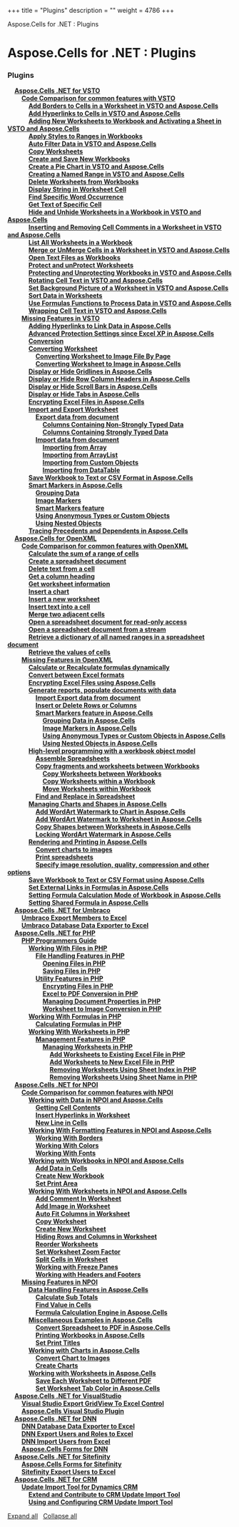 +++
title = "Plugins" 
description = "" 
weight = 4786 
+++

Aspose.Cells for .NET : Plugins  

# Aspose.Cells for .NET : Plugins


### Plugins

&nbsp;&nbsp;&nbsp;&nbsp;[**Aspose.Cells .NET for VSTO**](http://localhost:1313/cellsnet/plugins/asposecellsnetforvsto/)    
&nbsp;&nbsp;&nbsp;&nbsp;&nbsp;&nbsp;&nbsp;&nbsp;[**Code Comparison for common features with VSTO**](http://localhost:1313/cellsnet/plugins/asposecellsnetforvsto/codecomparisonforcommonfeatureswithvsto/)    
&nbsp;&nbsp;&nbsp;&nbsp;&nbsp;&nbsp;&nbsp;&nbsp;&nbsp;&nbsp;&nbsp;&nbsp;[**Add Borders to Cells in a Worksheet in VSTO and Aspose.Cells**](http://localhost:1313/cellsnet/plugins/asposecellsnetforvsto/codecomparisonforcommonfeatureswithvsto/add+borders+to+cells+in+a+worksheet+in+vsto+and+aspose.cells)    
&nbsp;&nbsp;&nbsp;&nbsp;&nbsp;&nbsp;&nbsp;&nbsp;&nbsp;&nbsp;&nbsp;&nbsp;[**Add Hyperlinks to Cells in VSTO and Aspose.Cells**](http://localhost:1313/cellsnet/plugins/asposecellsnetforvsto/codecomparisonforcommonfeatureswithvsto/add+hyperlinks+to+cells+in+vsto+and+aspose.cells)    
&nbsp;&nbsp;&nbsp;&nbsp;&nbsp;&nbsp;&nbsp;&nbsp;&nbsp;&nbsp;&nbsp;&nbsp;[**Adding New Worksheets to Workbook and Activating a Sheet in VSTO and Aspose.Cells**](http://localhost:1313/cellsnet/plugins/asposecellsnetforvsto/codecomparisonforcommonfeatureswithvsto/adding+new+worksheets+to+workbook+and+activating+a+sheet+in+vsto+and+aspose.cells)    
&nbsp;&nbsp;&nbsp;&nbsp;&nbsp;&nbsp;&nbsp;&nbsp;&nbsp;&nbsp;&nbsp;&nbsp;[**Apply Styles to Ranges in Workbooks**](http://localhost:1313/cellsnet/plugins/asposecellsnetforvsto/codecomparisonforcommonfeatureswithvsto/apply+styles+to+ranges+in+workbooks)    
&nbsp;&nbsp;&nbsp;&nbsp;&nbsp;&nbsp;&nbsp;&nbsp;&nbsp;&nbsp;&nbsp;&nbsp;[**Auto Filter Data in VSTO and Aspose.Cells**](http://localhost:1313/cellsnet/plugins/asposecellsnetforvsto/codecomparisonforcommonfeatureswithvsto/auto+filter+data+in+vsto+and+aspose.cells)    
&nbsp;&nbsp;&nbsp;&nbsp;&nbsp;&nbsp;&nbsp;&nbsp;&nbsp;&nbsp;&nbsp;&nbsp;[**Copy Worksheets**](http://localhost:1313/cellsnet/plugins/asposecellsnetforvsto/codecomparisonforcommonfeatureswithvsto/copy+worksheets)    
&nbsp;&nbsp;&nbsp;&nbsp;&nbsp;&nbsp;&nbsp;&nbsp;&nbsp;&nbsp;&nbsp;&nbsp;[**Create and Save New Workbooks**](http://localhost:1313/cellsnet/plugins/asposecellsnetforvsto/codecomparisonforcommonfeatureswithvsto/create+and+save+new+workbooks)    
&nbsp;&nbsp;&nbsp;&nbsp;&nbsp;&nbsp;&nbsp;&nbsp;&nbsp;&nbsp;&nbsp;&nbsp;[**Create a Pie Chart in VSTO and Aspose.Cells**](http://localhost:1313/cellsnet/plugins/asposecellsnetforvsto/codecomparisonforcommonfeatureswithvsto/create+a+pie+chart+in+vsto+and+aspose.cells)    
&nbsp;&nbsp;&nbsp;&nbsp;&nbsp;&nbsp;&nbsp;&nbsp;&nbsp;&nbsp;&nbsp;&nbsp;[**Creating a Named Range in VSTO and Aspose.Cells**](http://localhost:1313/cellsnet/plugins/asposecellsnetforvsto/codecomparisonforcommonfeatureswithvsto/creating+a+named+range+in+vsto+and+aspose.cells)    
&nbsp;&nbsp;&nbsp;&nbsp;&nbsp;&nbsp;&nbsp;&nbsp;&nbsp;&nbsp;&nbsp;&nbsp;[**Delete Worksheets from Workbooks**](http://localhost:1313/cellsnet/plugins/asposecellsnetforvsto/codecomparisonforcommonfeatureswithvsto/delete+worksheets+from+workbooks)    
&nbsp;&nbsp;&nbsp;&nbsp;&nbsp;&nbsp;&nbsp;&nbsp;&nbsp;&nbsp;&nbsp;&nbsp;[**Display String in Worksheet Cell**](http://localhost:1313/cellsnet/plugins/asposecellsnetforvsto/codecomparisonforcommonfeatureswithvsto/display+string+in+worksheet+cell)    
&nbsp;&nbsp;&nbsp;&nbsp;&nbsp;&nbsp;&nbsp;&nbsp;&nbsp;&nbsp;&nbsp;&nbsp;[**Find Specific Word Occurrence**](http://localhost:1313/cellsnet/plugins/asposecellsnetforvsto/codecomparisonforcommonfeatureswithvsto/find+specific+word+occurrence)    
&nbsp;&nbsp;&nbsp;&nbsp;&nbsp;&nbsp;&nbsp;&nbsp;&nbsp;&nbsp;&nbsp;&nbsp;[**Get Text of Specific Cell**](http://localhost:1313/cellsnet/plugins/asposecellsnetforvsto/codecomparisonforcommonfeatureswithvsto/get+text+of+specific+cell)    
&nbsp;&nbsp;&nbsp;&nbsp;&nbsp;&nbsp;&nbsp;&nbsp;&nbsp;&nbsp;&nbsp;&nbsp;[**Hide and Unhide Worksheets in a Workbook in VSTO and Aspose.Cells**](http://localhost:1313/cellsnet/plugins/asposecellsnetforvsto/codecomparisonforcommonfeatureswithvsto/hide+and+unhide+worksheets+in+a+workbook+in+vsto+and+aspose.cells)    
&nbsp;&nbsp;&nbsp;&nbsp;&nbsp;&nbsp;&nbsp;&nbsp;&nbsp;&nbsp;&nbsp;&nbsp;[**Inserting and Removing Cell Comments in a Worksheet in VSTO and Aspose.Cells**](http://localhost:1313/cellsnet/plugins/asposecellsnetforvsto/codecomparisonforcommonfeatureswithvsto/inserting+and+removing+cell+comments+in+a+worksheet+in+vsto+and+aspose.cells)    
&nbsp;&nbsp;&nbsp;&nbsp;&nbsp;&nbsp;&nbsp;&nbsp;&nbsp;&nbsp;&nbsp;&nbsp;[**List All Worksheets in a Workbook**](http://localhost:1313/cellsnet/plugins/asposecellsnetforvsto/codecomparisonforcommonfeatureswithvsto/list+all+worksheets+in+a+workbook)    
&nbsp;&nbsp;&nbsp;&nbsp;&nbsp;&nbsp;&nbsp;&nbsp;&nbsp;&nbsp;&nbsp;&nbsp;[**Merge or UnMerge Cells in a Worksheet in VSTO and Aspose.Cells**](http://localhost:1313/cellsnet/plugins/asposecellsnetforvsto/codecomparisonforcommonfeatureswithvsto/merge+or+unmerge+cells+in+a+worksheet+in+vsto+and+aspose.cells)    
&nbsp;&nbsp;&nbsp;&nbsp;&nbsp;&nbsp;&nbsp;&nbsp;&nbsp;&nbsp;&nbsp;&nbsp;[**Open Text Files as Workbooks**](http://localhost:1313/cellsnet/plugins/asposecellsnetforvsto/codecomparisonforcommonfeatureswithvsto/open+text+files+as+workbooks)    
&nbsp;&nbsp;&nbsp;&nbsp;&nbsp;&nbsp;&nbsp;&nbsp;&nbsp;&nbsp;&nbsp;&nbsp;[**Protect and unProtect Worksheets**](http://localhost:1313/cellsnet/plugins/asposecellsnetforvsto/codecomparisonforcommonfeatureswithvsto/protect+and+unprotect+worksheets)    
&nbsp;&nbsp;&nbsp;&nbsp;&nbsp;&nbsp;&nbsp;&nbsp;&nbsp;&nbsp;&nbsp;&nbsp;[**Protecting and Unprotecting Workbooks in VSTO and Aspose.Cells**](http://localhost:1313/cellsnet/plugins/asposecellsnetforvsto/codecomparisonforcommonfeatureswithvsto/protecting+and+unprotecting+workbooks+in+vsto+and+aspose.cells)    
&nbsp;&nbsp;&nbsp;&nbsp;&nbsp;&nbsp;&nbsp;&nbsp;&nbsp;&nbsp;&nbsp;&nbsp;[**Rotating Cell Text in VSTO and Aspose.Cells**](http://localhost:1313/cellsnet/plugins/asposecellsnetforvsto/codecomparisonforcommonfeatureswithvsto/rotating+cell+text+in+vsto+and+aspose.cells)    
&nbsp;&nbsp;&nbsp;&nbsp;&nbsp;&nbsp;&nbsp;&nbsp;&nbsp;&nbsp;&nbsp;&nbsp;[**Set Background Picture of a Worksheet in VSTO and Aspose.Cells**](http://localhost:1313/cellsnet/plugins/asposecellsnetforvsto/codecomparisonforcommonfeatureswithvsto/set+background+picture+of+a+worksheet+in+vsto+and+aspose.cells)    
&nbsp;&nbsp;&nbsp;&nbsp;&nbsp;&nbsp;&nbsp;&nbsp;&nbsp;&nbsp;&nbsp;&nbsp;[**Sort Data in Worksheets**](http://localhost:1313/cellsnet/plugins/asposecellsnetforvsto/codecomparisonforcommonfeatureswithvsto/sort+data+in+worksheets)    
&nbsp;&nbsp;&nbsp;&nbsp;&nbsp;&nbsp;&nbsp;&nbsp;&nbsp;&nbsp;&nbsp;&nbsp;[**Use Formulas Functions to Process Data in VSTO and Aspose.Cells**](http://localhost:1313/cellsnet/plugins/asposecellsnetforvsto/codecomparisonforcommonfeatureswithvsto/use+formulas+functions+to+process+data+in+vsto+and+aspose.cells)    
&nbsp;&nbsp;&nbsp;&nbsp;&nbsp;&nbsp;&nbsp;&nbsp;&nbsp;&nbsp;&nbsp;&nbsp;[**Wrapping Cell Text in VSTO and Aspose.Cells**](http://localhost:1313/cellsnet/plugins/asposecellsnetforvsto/codecomparisonforcommonfeatureswithvsto/wrapping+cell+text+in+vsto+and+aspose.cells)    
&nbsp;&nbsp;&nbsp;&nbsp;&nbsp;&nbsp;&nbsp;&nbsp;[**Missing Features in VSTO**](http://localhost:1313/cellsnet/plugins/asposecellsnetforvsto/missingfeaturesinvsto/)    
&nbsp;&nbsp;&nbsp;&nbsp;&nbsp;&nbsp;&nbsp;&nbsp;&nbsp;&nbsp;&nbsp;&nbsp;[**Adding Hyperlinks to Link Data in Aspose.Cells**](http://localhost:1313/cellsnet/plugins/asposecellsnetforvsto/missingfeaturesinvsto/adding+hyperlinks+to+link+data+in+aspose.cells)    
&nbsp;&nbsp;&nbsp;&nbsp;&nbsp;&nbsp;&nbsp;&nbsp;&nbsp;&nbsp;&nbsp;&nbsp;[**Advanced Protection Settings since Excel XP in Aspose.Cells**](http://localhost:1313/cellsnet/plugins/asposecellsnetforvsto/missingfeaturesinvsto/advanced+protection+settings+since+excel+xp+in+aspose.cells)    
&nbsp;&nbsp;&nbsp;&nbsp;&nbsp;&nbsp;&nbsp;&nbsp;&nbsp;&nbsp;&nbsp;&nbsp;[**Conversion**](http://localhost:1313/cellsnet/plugins/asposecellsnetforvsto/missingfeaturesinvsto/conversion)    
&nbsp;&nbsp;&nbsp;&nbsp;&nbsp;&nbsp;&nbsp;&nbsp;&nbsp;&nbsp;&nbsp;&nbsp;[**Converting Worksheet**](http://localhost:1313/cellsnet/plugins/asposecellsnetforvsto/missingfeaturesinvsto/convertingworksheet/)    
&nbsp;&nbsp;&nbsp;&nbsp;&nbsp;&nbsp;&nbsp;&nbsp;&nbsp;&nbsp;&nbsp;&nbsp;&nbsp;&nbsp;&nbsp;&nbsp;[**Converting Worksheet to Image File By Page**](http://localhost:1313/cellsnet/plugins/asposecellsnetforvsto/missingfeaturesinvsto/convertingworksheet/converting+worksheet+to+image+file+by+page)    
&nbsp;&nbsp;&nbsp;&nbsp;&nbsp;&nbsp;&nbsp;&nbsp;&nbsp;&nbsp;&nbsp;&nbsp;&nbsp;&nbsp;&nbsp;&nbsp;[**Converting Worksheet to Image in Aspose.Cells**](http://localhost:1313/cellsnet/plugins/asposecellsnetforvsto/missingfeaturesinvsto/convertingworksheet/converting+worksheet+to+image+in+aspose.cells)    
&nbsp;&nbsp;&nbsp;&nbsp;&nbsp;&nbsp;&nbsp;&nbsp;&nbsp;&nbsp;&nbsp;&nbsp;[**Display or Hide Gridlines in Aspose.Cells**](http://localhost:1313/cellsnet/plugins/asposecellsnetforvsto/missingfeaturesinvsto/display+or+hide+gridlines+in+aspose.cells)    
&nbsp;&nbsp;&nbsp;&nbsp;&nbsp;&nbsp;&nbsp;&nbsp;&nbsp;&nbsp;&nbsp;&nbsp;[**Display or Hide Row Column Headers in Aspose.Cells**](http://localhost:1313/cellsnet/plugins/asposecellsnetforvsto/missingfeaturesinvsto/display+or+hide+row+column+headers+in+aspose.cells)    
&nbsp;&nbsp;&nbsp;&nbsp;&nbsp;&nbsp;&nbsp;&nbsp;&nbsp;&nbsp;&nbsp;&nbsp;[**Display or Hide Scroll Bars in Aspose.Cells**](http://localhost:1313/cellsnet/plugins/asposecellsnetforvsto/missingfeaturesinvsto/display+or+hide+scroll+bars+in+aspose.cells)    
&nbsp;&nbsp;&nbsp;&nbsp;&nbsp;&nbsp;&nbsp;&nbsp;&nbsp;&nbsp;&nbsp;&nbsp;[**Display or Hide Tabs in Aspose.Cells**](http://localhost:1313/cellsnet/plugins/asposecellsnetforvsto/missingfeaturesinvsto/display+or+hide+tabs+in+aspose.cells)    
&nbsp;&nbsp;&nbsp;&nbsp;&nbsp;&nbsp;&nbsp;&nbsp;&nbsp;&nbsp;&nbsp;&nbsp;[**Encrypting Excel Files in Aspose.Cells**](http://localhost:1313/cellsnet/plugins/asposecellsnetforvsto/missingfeaturesinvsto/encrypting+excel+files+in+aspose.cells)    
&nbsp;&nbsp;&nbsp;&nbsp;&nbsp;&nbsp;&nbsp;&nbsp;&nbsp;&nbsp;&nbsp;&nbsp;[**Import and Export Worksheet**](http://localhost:1313/cellsnet/plugins/asposecellsnetforvsto/missingfeaturesinvsto/importandexportworksheet/)    
&nbsp;&nbsp;&nbsp;&nbsp;&nbsp;&nbsp;&nbsp;&nbsp;&nbsp;&nbsp;&nbsp;&nbsp;&nbsp;&nbsp;&nbsp;&nbsp;[**Export data from document**](http://localhost:1313/cellsnet/plugins/asposecellsnetforvsto/missingfeaturesinvsto/importandexportworksheet/exportdatafromdocument/)    
&nbsp;&nbsp;&nbsp;&nbsp;&nbsp;&nbsp;&nbsp;&nbsp;&nbsp;&nbsp;&nbsp;&nbsp;&nbsp;&nbsp;&nbsp;&nbsp;&nbsp;&nbsp;&nbsp;&nbsp;[**Columns Containing Non-Strongly Typed Data**](http://localhost:1313/cellsnet/plugins/asposecellsnetforvsto/missingfeaturesinvsto/importandexportworksheet/exportdatafromdocument/columns+containing+non-strongly+typed+data)    
&nbsp;&nbsp;&nbsp;&nbsp;&nbsp;&nbsp;&nbsp;&nbsp;&nbsp;&nbsp;&nbsp;&nbsp;&nbsp;&nbsp;&nbsp;&nbsp;&nbsp;&nbsp;&nbsp;&nbsp;[**Columns Containing Strongly Typed Data**](http://localhost:1313/cellsnet/plugins/asposecellsnetforvsto/missingfeaturesinvsto/importandexportworksheet/exportdatafromdocument/columns+containing+strongly+typed+data)    
&nbsp;&nbsp;&nbsp;&nbsp;&nbsp;&nbsp;&nbsp;&nbsp;&nbsp;&nbsp;&nbsp;&nbsp;&nbsp;&nbsp;&nbsp;&nbsp;[**Import data from document**](http://localhost:1313/cellsnet/plugins/asposecellsnetforvsto/missingfeaturesinvsto/importandexportworksheet/importdatafromdocument/)    
&nbsp;&nbsp;&nbsp;&nbsp;&nbsp;&nbsp;&nbsp;&nbsp;&nbsp;&nbsp;&nbsp;&nbsp;&nbsp;&nbsp;&nbsp;&nbsp;&nbsp;&nbsp;&nbsp;&nbsp;[**Importing from Array**](http://localhost:1313/cellsnet/plugins/asposecellsnetforvsto/missingfeaturesinvsto/importandexportworksheet/importdatafromdocument/importing+from+array)    
&nbsp;&nbsp;&nbsp;&nbsp;&nbsp;&nbsp;&nbsp;&nbsp;&nbsp;&nbsp;&nbsp;&nbsp;&nbsp;&nbsp;&nbsp;&nbsp;&nbsp;&nbsp;&nbsp;&nbsp;[**Importing from ArrayList**](http://localhost:1313/cellsnet/plugins/asposecellsnetforvsto/missingfeaturesinvsto/importandexportworksheet/importdatafromdocument/importing+from+arraylist)    
&nbsp;&nbsp;&nbsp;&nbsp;&nbsp;&nbsp;&nbsp;&nbsp;&nbsp;&nbsp;&nbsp;&nbsp;&nbsp;&nbsp;&nbsp;&nbsp;&nbsp;&nbsp;&nbsp;&nbsp;[**Importing from Custom Objects**](http://localhost:1313/cellsnet/plugins/asposecellsnetforvsto/missingfeaturesinvsto/importandexportworksheet/importdatafromdocument/importing+from+custom+objects)    
&nbsp;&nbsp;&nbsp;&nbsp;&nbsp;&nbsp;&nbsp;&nbsp;&nbsp;&nbsp;&nbsp;&nbsp;&nbsp;&nbsp;&nbsp;&nbsp;&nbsp;&nbsp;&nbsp;&nbsp;[**Importing from DataTable**](http://localhost:1313/cellsnet/plugins/asposecellsnetforvsto/missingfeaturesinvsto/importandexportworksheet/importdatafromdocument/importing+from+datatable)    
&nbsp;&nbsp;&nbsp;&nbsp;&nbsp;&nbsp;&nbsp;&nbsp;&nbsp;&nbsp;&nbsp;&nbsp;[**Save Workbook to Text or CSV Format in Aspose.Cells**](http://localhost:1313/cellsnet/plugins/asposecellsnetforvsto/missingfeaturesinvsto/save+workbook+to+text+or+csv+format+in+aspose.cells)    
&nbsp;&nbsp;&nbsp;&nbsp;&nbsp;&nbsp;&nbsp;&nbsp;&nbsp;&nbsp;&nbsp;&nbsp;[**Smart Markers in Aspose.Cells**](http://localhost:1313/cellsnet/plugins/asposecellsnetforvsto/missingfeaturesinvsto/smartmarkersinasposecells/)    
&nbsp;&nbsp;&nbsp;&nbsp;&nbsp;&nbsp;&nbsp;&nbsp;&nbsp;&nbsp;&nbsp;&nbsp;&nbsp;&nbsp;&nbsp;&nbsp;[**Grouping Data**](http://localhost:1313/cellsnet/plugins/asposecellsnetforvsto/missingfeaturesinvsto/smartmarkersinasposecells/grouping+data)    
&nbsp;&nbsp;&nbsp;&nbsp;&nbsp;&nbsp;&nbsp;&nbsp;&nbsp;&nbsp;&nbsp;&nbsp;&nbsp;&nbsp;&nbsp;&nbsp;[**Image Markers**](http://localhost:1313/cellsnet/plugins/asposecellsnetforvsto/missingfeaturesinvsto/smartmarkersinasposecells/image+markers)    
&nbsp;&nbsp;&nbsp;&nbsp;&nbsp;&nbsp;&nbsp;&nbsp;&nbsp;&nbsp;&nbsp;&nbsp;&nbsp;&nbsp;&nbsp;&nbsp;[**Smart Markers feature**](http://localhost:1313/cellsnet/plugins/asposecellsnetforvsto/missingfeaturesinvsto/smartmarkersinasposecells/smart+markers+feature)    
&nbsp;&nbsp;&nbsp;&nbsp;&nbsp;&nbsp;&nbsp;&nbsp;&nbsp;&nbsp;&nbsp;&nbsp;&nbsp;&nbsp;&nbsp;&nbsp;[**Using Anonymous Types or Custom Objects**](http://localhost:1313/cellsnet/plugins/asposecellsnetforvsto/missingfeaturesinvsto/smartmarkersinasposecells/using+anonymous+types+or+custom+objects)    
&nbsp;&nbsp;&nbsp;&nbsp;&nbsp;&nbsp;&nbsp;&nbsp;&nbsp;&nbsp;&nbsp;&nbsp;&nbsp;&nbsp;&nbsp;&nbsp;[**Using Nested Objects**](http://localhost:1313/cellsnet/plugins/asposecellsnetforvsto/missingfeaturesinvsto/smartmarkersinasposecells/using+nested+objects)    
&nbsp;&nbsp;&nbsp;&nbsp;&nbsp;&nbsp;&nbsp;&nbsp;&nbsp;&nbsp;&nbsp;&nbsp;[**Tracing Precedents and Dependents in Aspose.Cells**](http://localhost:1313/cellsnet/plugins/asposecellsnetforvsto/missingfeaturesinvsto/tracing+precedents+and+dependents+in+aspose.cells)    
&nbsp;&nbsp;&nbsp;&nbsp;[**Aspose.Cells for OpenXML**](http://localhost:1313/cellsnet/plugins/asposecellsforopenxml/)    
&nbsp;&nbsp;&nbsp;&nbsp;&nbsp;&nbsp;&nbsp;&nbsp;[**Code Comparison for common features with OpenXML**](http://localhost:1313/cellsnet/plugins/asposecellsforopenxml/codecomparisonforcommonfeatureswithopenxml/)    
&nbsp;&nbsp;&nbsp;&nbsp;&nbsp;&nbsp;&nbsp;&nbsp;&nbsp;&nbsp;&nbsp;&nbsp;[**Calculate the sum of a range of cells**](http://localhost:1313/cellsnet/plugins/asposecellsforopenxml/codecomparisonforcommonfeatureswithopenxml/calculate+the+sum+of+a+range+of+cells)    
&nbsp;&nbsp;&nbsp;&nbsp;&nbsp;&nbsp;&nbsp;&nbsp;&nbsp;&nbsp;&nbsp;&nbsp;[**Create a spreadsheet document**](http://localhost:1313/cellsnet/plugins/asposecellsforopenxml/codecomparisonforcommonfeatureswithopenxml/create+a+spreadsheet+document)    
&nbsp;&nbsp;&nbsp;&nbsp;&nbsp;&nbsp;&nbsp;&nbsp;&nbsp;&nbsp;&nbsp;&nbsp;[**Delete text from a cell**](http://localhost:1313/cellsnet/plugins/asposecellsforopenxml/codecomparisonforcommonfeatureswithopenxml/delete+text+from+a+cell)    
&nbsp;&nbsp;&nbsp;&nbsp;&nbsp;&nbsp;&nbsp;&nbsp;&nbsp;&nbsp;&nbsp;&nbsp;[**Get a column heading**](http://localhost:1313/cellsnet/plugins/asposecellsforopenxml/codecomparisonforcommonfeatureswithopenxml/get+a+column+heading)    
&nbsp;&nbsp;&nbsp;&nbsp;&nbsp;&nbsp;&nbsp;&nbsp;&nbsp;&nbsp;&nbsp;&nbsp;[**Get worksheet information**](http://localhost:1313/cellsnet/plugins/asposecellsforopenxml/codecomparisonforcommonfeatureswithopenxml/get+worksheet+information)    
&nbsp;&nbsp;&nbsp;&nbsp;&nbsp;&nbsp;&nbsp;&nbsp;&nbsp;&nbsp;&nbsp;&nbsp;[**Insert a chart**](http://localhost:1313/cellsnet/plugins/asposecellsforopenxml/codecomparisonforcommonfeatureswithopenxml/insert+a+chart)    
&nbsp;&nbsp;&nbsp;&nbsp;&nbsp;&nbsp;&nbsp;&nbsp;&nbsp;&nbsp;&nbsp;&nbsp;[**Insert a new worksheet**](http://localhost:1313/cellsnet/plugins/asposecellsforopenxml/codecomparisonforcommonfeatureswithopenxml/insert+a+new+worksheet)    
&nbsp;&nbsp;&nbsp;&nbsp;&nbsp;&nbsp;&nbsp;&nbsp;&nbsp;&nbsp;&nbsp;&nbsp;[**Insert text into a cell**](http://localhost:1313/cellsnet/plugins/asposecellsforopenxml/codecomparisonforcommonfeatureswithopenxml/insert+text+into+a+cell)    
&nbsp;&nbsp;&nbsp;&nbsp;&nbsp;&nbsp;&nbsp;&nbsp;&nbsp;&nbsp;&nbsp;&nbsp;[**Merge two adjacent cells**](http://localhost:1313/cellsnet/plugins/asposecellsforopenxml/codecomparisonforcommonfeatureswithopenxml/merge+two+adjacent+cells)    
&nbsp;&nbsp;&nbsp;&nbsp;&nbsp;&nbsp;&nbsp;&nbsp;&nbsp;&nbsp;&nbsp;&nbsp;[**Open a spreadsheet document for read-only access**](http://localhost:1313/cellsnet/plugins/asposecellsforopenxml/codecomparisonforcommonfeatureswithopenxml/open+a+spreadsheet+document+for+read-only+access)    
&nbsp;&nbsp;&nbsp;&nbsp;&nbsp;&nbsp;&nbsp;&nbsp;&nbsp;&nbsp;&nbsp;&nbsp;[**Open a spreadsheet document from a stream**](http://localhost:1313/cellsnet/plugins/asposecellsforopenxml/codecomparisonforcommonfeatureswithopenxml/open+a+spreadsheet+document+from+a+stream)    
&nbsp;&nbsp;&nbsp;&nbsp;&nbsp;&nbsp;&nbsp;&nbsp;&nbsp;&nbsp;&nbsp;&nbsp;[**Retrieve a dictionary of all named ranges in a spreadsheet document**](http://localhost:1313/cellsnet/plugins/asposecellsforopenxml/codecomparisonforcommonfeatureswithopenxml/retrieve+a+dictionary+of+all+named+ranges+in+a+spreadsheet+document)    
&nbsp;&nbsp;&nbsp;&nbsp;&nbsp;&nbsp;&nbsp;&nbsp;&nbsp;&nbsp;&nbsp;&nbsp;[**Retrieve the values of cells**](http://localhost:1313/cellsnet/plugins/asposecellsforopenxml/codecomparisonforcommonfeatureswithopenxml/retrieve+the+values+of+cells)    
&nbsp;&nbsp;&nbsp;&nbsp;&nbsp;&nbsp;&nbsp;&nbsp;[**Missing Features in OpenXML**](http://localhost:1313/cellsnet/plugins/asposecellsforopenxml/missingfeaturesinopenxml/)    
&nbsp;&nbsp;&nbsp;&nbsp;&nbsp;&nbsp;&nbsp;&nbsp;&nbsp;&nbsp;&nbsp;&nbsp;[**Calculate or Recalculate formulas dynamically**](http://localhost:1313/cellsnet/plugins/asposecellsforopenxml/missingfeaturesinopenxml/calculate+or+recalculate+formulas+dynamically)    
&nbsp;&nbsp;&nbsp;&nbsp;&nbsp;&nbsp;&nbsp;&nbsp;&nbsp;&nbsp;&nbsp;&nbsp;[**Convert between Excel formats**](http://localhost:1313/cellsnet/plugins/asposecellsforopenxml/missingfeaturesinopenxml/convert+between+excel+formats)    
&nbsp;&nbsp;&nbsp;&nbsp;&nbsp;&nbsp;&nbsp;&nbsp;&nbsp;&nbsp;&nbsp;&nbsp;[**Encrypting Excel Files using Aspose.Cells**](http://localhost:1313/cellsnet/plugins/asposecellsforopenxml/missingfeaturesinopenxml/encrypting+excel+files+using+aspose.cells)    
&nbsp;&nbsp;&nbsp;&nbsp;&nbsp;&nbsp;&nbsp;&nbsp;&nbsp;&nbsp;&nbsp;&nbsp;[**Generate reports, populate documents with data**](http://localhost:1313/cellsnet/plugins/asposecellsforopenxml/missingfeaturesinopenxml/generatereports,populatedocumentswithdata/)    
&nbsp;&nbsp;&nbsp;&nbsp;&nbsp;&nbsp;&nbsp;&nbsp;&nbsp;&nbsp;&nbsp;&nbsp;&nbsp;&nbsp;&nbsp;&nbsp;[**Import Export data from document**](http://localhost:1313/cellsnet/plugins/asposecellsforopenxml/missingfeaturesinopenxml/generatereports,populatedocumentswithdata/import+export+data+from+document)    
&nbsp;&nbsp;&nbsp;&nbsp;&nbsp;&nbsp;&nbsp;&nbsp;&nbsp;&nbsp;&nbsp;&nbsp;&nbsp;&nbsp;&nbsp;&nbsp;[**Insert or Delete Rows or Columns**](http://localhost:1313/cellsnet/plugins/asposecellsforopenxml/missingfeaturesinopenxml/generatereports,populatedocumentswithdata/insert+or+delete+rows+or+columns)    
&nbsp;&nbsp;&nbsp;&nbsp;&nbsp;&nbsp;&nbsp;&nbsp;&nbsp;&nbsp;&nbsp;&nbsp;&nbsp;&nbsp;&nbsp;&nbsp;[**Smart Markers feature in Aspose.Cells**](http://localhost:1313/cellsnet/plugins/asposecellsforopenxml/missingfeaturesinopenxml/generatereports,populatedocumentswithdata/smartmarkersfeatureinasposecells/)    
&nbsp;&nbsp;&nbsp;&nbsp;&nbsp;&nbsp;&nbsp;&nbsp;&nbsp;&nbsp;&nbsp;&nbsp;&nbsp;&nbsp;&nbsp;&nbsp;&nbsp;&nbsp;&nbsp;&nbsp;[**Grouping Data in Aspose.Cells**](http://localhost:1313/cellsnet/plugins/asposecellsforopenxml/missingfeaturesinopenxml/generatereports,populatedocumentswithdata/smartmarkersfeatureinasposecells/grouping+data+in+aspose.cells)    
&nbsp;&nbsp;&nbsp;&nbsp;&nbsp;&nbsp;&nbsp;&nbsp;&nbsp;&nbsp;&nbsp;&nbsp;&nbsp;&nbsp;&nbsp;&nbsp;&nbsp;&nbsp;&nbsp;&nbsp;[**Image Markers in Aspose.Cells**](http://localhost:1313/cellsnet/plugins/asposecellsforopenxml/missingfeaturesinopenxml/generatereports,populatedocumentswithdata/smartmarkersfeatureinasposecells/image+markers+in+aspose.cells)    
&nbsp;&nbsp;&nbsp;&nbsp;&nbsp;&nbsp;&nbsp;&nbsp;&nbsp;&nbsp;&nbsp;&nbsp;&nbsp;&nbsp;&nbsp;&nbsp;&nbsp;&nbsp;&nbsp;&nbsp;[**Using Anonymous Types or Custom Objects in Aspose.Cells**](http://localhost:1313/cellsnet/plugins/asposecellsforopenxml/missingfeaturesinopenxml/generatereports,populatedocumentswithdata/smartmarkersfeatureinasposecells/using+anonymous+types+or+custom+objects+in+aspose.cells)    
&nbsp;&nbsp;&nbsp;&nbsp;&nbsp;&nbsp;&nbsp;&nbsp;&nbsp;&nbsp;&nbsp;&nbsp;&nbsp;&nbsp;&nbsp;&nbsp;&nbsp;&nbsp;&nbsp;&nbsp;[**Using Nested Objects in Aspose.Cells**](http://localhost:1313/cellsnet/plugins/asposecellsforopenxml/missingfeaturesinopenxml/generatereports,populatedocumentswithdata/smartmarkersfeatureinasposecells/using+nested+objects+in+aspose.cells)    
&nbsp;&nbsp;&nbsp;&nbsp;&nbsp;&nbsp;&nbsp;&nbsp;&nbsp;&nbsp;&nbsp;&nbsp;[**High-level programming with a workbook object model**](http://localhost:1313/cellsnet/plugins/asposecellsforopenxml/missingfeaturesinopenxml/high-levelprogrammingwithaworkbookobjectmodel/)    
&nbsp;&nbsp;&nbsp;&nbsp;&nbsp;&nbsp;&nbsp;&nbsp;&nbsp;&nbsp;&nbsp;&nbsp;&nbsp;&nbsp;&nbsp;&nbsp;[**Assemble Spreadsheets**](http://localhost:1313/cellsnet/plugins/asposecellsforopenxml/missingfeaturesinopenxml/high-levelprogrammingwithaworkbookobjectmodel/assemble+spreadsheets)    
&nbsp;&nbsp;&nbsp;&nbsp;&nbsp;&nbsp;&nbsp;&nbsp;&nbsp;&nbsp;&nbsp;&nbsp;&nbsp;&nbsp;&nbsp;&nbsp;[**Copy fragments and worksheets between Workbooks**](http://localhost:1313/cellsnet/plugins/asposecellsforopenxml/missingfeaturesinopenxml/high-levelprogrammingwithaworkbookobjectmodel/copyfragmentsandworksheetsbetweenworkbooks/)    
&nbsp;&nbsp;&nbsp;&nbsp;&nbsp;&nbsp;&nbsp;&nbsp;&nbsp;&nbsp;&nbsp;&nbsp;&nbsp;&nbsp;&nbsp;&nbsp;&nbsp;&nbsp;&nbsp;&nbsp;[**Copy Worksheets between Workbooks**](http://localhost:1313/cellsnet/plugins/asposecellsforopenxml/missingfeaturesinopenxml/high-levelprogrammingwithaworkbookobjectmodel/copyfragmentsandworksheetsbetweenworkbooks/copy+worksheets+between+workbooks)    
&nbsp;&nbsp;&nbsp;&nbsp;&nbsp;&nbsp;&nbsp;&nbsp;&nbsp;&nbsp;&nbsp;&nbsp;&nbsp;&nbsp;&nbsp;&nbsp;&nbsp;&nbsp;&nbsp;&nbsp;[**Copy Worksheets within a Workbook**](http://localhost:1313/cellsnet/plugins/asposecellsforopenxml/missingfeaturesinopenxml/high-levelprogrammingwithaworkbookobjectmodel/copyfragmentsandworksheetsbetweenworkbooks/copy+worksheets+within+a+workbook)    
&nbsp;&nbsp;&nbsp;&nbsp;&nbsp;&nbsp;&nbsp;&nbsp;&nbsp;&nbsp;&nbsp;&nbsp;&nbsp;&nbsp;&nbsp;&nbsp;&nbsp;&nbsp;&nbsp;&nbsp;[**Move Worksheets within Workbook**](http://localhost:1313/cellsnet/plugins/asposecellsforopenxml/missingfeaturesinopenxml/high-levelprogrammingwithaworkbookobjectmodel/copyfragmentsandworksheetsbetweenworkbooks/move+worksheets+within+workbook)    
&nbsp;&nbsp;&nbsp;&nbsp;&nbsp;&nbsp;&nbsp;&nbsp;&nbsp;&nbsp;&nbsp;&nbsp;&nbsp;&nbsp;&nbsp;&nbsp;[**Find and Replace in Spreadsheet**](http://localhost:1313/cellsnet/plugins/asposecellsforopenxml/missingfeaturesinopenxml/high-levelprogrammingwithaworkbookobjectmodel/find+and+replace+in+spreadsheet)    
&nbsp;&nbsp;&nbsp;&nbsp;&nbsp;&nbsp;&nbsp;&nbsp;&nbsp;&nbsp;&nbsp;&nbsp;[**Managing Charts and Shapes in Aspose.Cells**](http://localhost:1313/cellsnet/plugins/asposecellsforopenxml/missingfeaturesinopenxml/managingchartsandshapesinasposecells/)    
&nbsp;&nbsp;&nbsp;&nbsp;&nbsp;&nbsp;&nbsp;&nbsp;&nbsp;&nbsp;&nbsp;&nbsp;&nbsp;&nbsp;&nbsp;&nbsp;[**Add WordArt Watermark to Chart in Aspose.Cells**](http://localhost:1313/cellsnet/plugins/asposecellsforopenxml/missingfeaturesinopenxml/managingchartsandshapesinasposecells/add+wordart+watermark+to+chart+in+aspose.cells)    
&nbsp;&nbsp;&nbsp;&nbsp;&nbsp;&nbsp;&nbsp;&nbsp;&nbsp;&nbsp;&nbsp;&nbsp;&nbsp;&nbsp;&nbsp;&nbsp;[**Add WordArt Watermark to Worksheet in Aspose.Cells**](http://localhost:1313/cellsnet/plugins/asposecellsforopenxml/missingfeaturesinopenxml/managingchartsandshapesinasposecells/add+wordart+watermark+to+worksheet+in+aspose.cells)    
&nbsp;&nbsp;&nbsp;&nbsp;&nbsp;&nbsp;&nbsp;&nbsp;&nbsp;&nbsp;&nbsp;&nbsp;&nbsp;&nbsp;&nbsp;&nbsp;[**Copy Shapes between Worksheets in Aspose.Cells**](http://localhost:1313/cellsnet/plugins/asposecellsforopenxml/missingfeaturesinopenxml/managingchartsandshapesinasposecells/copy+shapes+between+worksheets+in+aspose.cells)    
&nbsp;&nbsp;&nbsp;&nbsp;&nbsp;&nbsp;&nbsp;&nbsp;&nbsp;&nbsp;&nbsp;&nbsp;&nbsp;&nbsp;&nbsp;&nbsp;[**Locking WordArt Watermark in Aspose.Cells**](http://localhost:1313/cellsnet/plugins/asposecellsforopenxml/missingfeaturesinopenxml/managingchartsandshapesinasposecells/locking+wordart+watermark+in+aspose.cells)    
&nbsp;&nbsp;&nbsp;&nbsp;&nbsp;&nbsp;&nbsp;&nbsp;&nbsp;&nbsp;&nbsp;&nbsp;[**Rendering and Printing in Aspose.Cells**](http://localhost:1313/cellsnet/plugins/asposecellsforopenxml/missingfeaturesinopenxml/renderingandprintinginasposecells/)    
&nbsp;&nbsp;&nbsp;&nbsp;&nbsp;&nbsp;&nbsp;&nbsp;&nbsp;&nbsp;&nbsp;&nbsp;&nbsp;&nbsp;&nbsp;&nbsp;[**Convert charts to images**](http://localhost:1313/cellsnet/plugins/asposecellsforopenxml/missingfeaturesinopenxml/renderingandprintinginasposecells/convert+charts+to+images)    
&nbsp;&nbsp;&nbsp;&nbsp;&nbsp;&nbsp;&nbsp;&nbsp;&nbsp;&nbsp;&nbsp;&nbsp;&nbsp;&nbsp;&nbsp;&nbsp;[**Print spreadsheets**](http://localhost:1313/cellsnet/plugins/asposecellsforopenxml/missingfeaturesinopenxml/renderingandprintinginasposecells/print+spreadsheets)    
&nbsp;&nbsp;&nbsp;&nbsp;&nbsp;&nbsp;&nbsp;&nbsp;&nbsp;&nbsp;&nbsp;&nbsp;&nbsp;&nbsp;&nbsp;&nbsp;[**Specify image resolution, quality, compression and other options**](http://localhost:1313/cellsnet/plugins/asposecellsforopenxml/missingfeaturesinopenxml/renderingandprintinginasposecells/specify+image+resolution,+quality,+compression+and+other+options)    
&nbsp;&nbsp;&nbsp;&nbsp;&nbsp;&nbsp;&nbsp;&nbsp;&nbsp;&nbsp;&nbsp;&nbsp;[**Save Workbook to Text or CSV Format using Aspose.Cells**](http://localhost:1313/cellsnet/plugins/asposecellsforopenxml/missingfeaturesinopenxml/save+workbook+to+text+or+csv+format+using+aspose.cells)    
&nbsp;&nbsp;&nbsp;&nbsp;&nbsp;&nbsp;&nbsp;&nbsp;&nbsp;&nbsp;&nbsp;&nbsp;[**Set External Links in Formulas in Aspose.Cells**](http://localhost:1313/cellsnet/plugins/asposecellsforopenxml/missingfeaturesinopenxml/set+external+links+in+formulas+in+aspose.cells)    
&nbsp;&nbsp;&nbsp;&nbsp;&nbsp;&nbsp;&nbsp;&nbsp;&nbsp;&nbsp;&nbsp;&nbsp;[**Setting Formula Calculation Mode of Workbook in Aspose.Cells**](http://localhost:1313/cellsnet/plugins/asposecellsforopenxml/missingfeaturesinopenxml/setting+formula+calculation+mode+of+workbook+in+aspose.cells)    
&nbsp;&nbsp;&nbsp;&nbsp;&nbsp;&nbsp;&nbsp;&nbsp;&nbsp;&nbsp;&nbsp;&nbsp;[**Setting Shared Formula in Aspose.Cells**](http://localhost:1313/cellsnet/plugins/asposecellsforopenxml/missingfeaturesinopenxml/setting+shared+formula+in+aspose.cells)    
&nbsp;&nbsp;&nbsp;&nbsp;[**Aspose.Cells .NET for Umbraco**](http://localhost:1313/cellsnet/plugins/asposecellsnetforumbraco/)    
&nbsp;&nbsp;&nbsp;&nbsp;&nbsp;&nbsp;&nbsp;&nbsp;[**Umbraco Export Members to Excel**](http://localhost:1313/cellsnet/plugins/asposecellsnetforumbraco/umbraco+export+members+to+excel)    
&nbsp;&nbsp;&nbsp;&nbsp;&nbsp;&nbsp;&nbsp;&nbsp;[**Umbraco Database Data Exporter to Excel**](http://localhost:1313/cellsnet/plugins/asposecellsnetforumbraco/umbraco+database+data+exporter+to+excel)    
&nbsp;&nbsp;&nbsp;&nbsp;[**Aspose.Cells .NET for PHP**](http://localhost:1313/cellsnet/plugins/asposecellsnetforphp/)    
&nbsp;&nbsp;&nbsp;&nbsp;&nbsp;&nbsp;&nbsp;&nbsp;[**PHP Programmers Guide**](http://localhost:1313/cellsnet/plugins/asposecellsnetforphp/phpprogrammersguide/)    
&nbsp;&nbsp;&nbsp;&nbsp;&nbsp;&nbsp;&nbsp;&nbsp;&nbsp;&nbsp;&nbsp;&nbsp;[**Working With Files in PHP**](http://localhost:1313/cellsnet/plugins/asposecellsnetforphp/phpprogrammersguide/workingwithfilesinphp/)    
&nbsp;&nbsp;&nbsp;&nbsp;&nbsp;&nbsp;&nbsp;&nbsp;&nbsp;&nbsp;&nbsp;&nbsp;&nbsp;&nbsp;&nbsp;&nbsp;[**File Handling Features in PHP**](http://localhost:1313/cellsnet/plugins/asposecellsnetforphp/phpprogrammersguide/workingwithfilesinphp/filehandlingfeaturesinphp/)    
&nbsp;&nbsp;&nbsp;&nbsp;&nbsp;&nbsp;&nbsp;&nbsp;&nbsp;&nbsp;&nbsp;&nbsp;&nbsp;&nbsp;&nbsp;&nbsp;&nbsp;&nbsp;&nbsp;&nbsp;[**Opening Files in PHP**](http://localhost:1313/cellsnet/plugins/asposecellsnetforphp/phpprogrammersguide/workingwithfilesinphp/filehandlingfeaturesinphp/opening+files+in+php)    
&nbsp;&nbsp;&nbsp;&nbsp;&nbsp;&nbsp;&nbsp;&nbsp;&nbsp;&nbsp;&nbsp;&nbsp;&nbsp;&nbsp;&nbsp;&nbsp;&nbsp;&nbsp;&nbsp;&nbsp;[**Saving Files in PHP**](http://localhost:1313/cellsnet/plugins/asposecellsnetforphp/phpprogrammersguide/workingwithfilesinphp/filehandlingfeaturesinphp/saving+files+in+php)    
&nbsp;&nbsp;&nbsp;&nbsp;&nbsp;&nbsp;&nbsp;&nbsp;&nbsp;&nbsp;&nbsp;&nbsp;&nbsp;&nbsp;&nbsp;&nbsp;[**Utility Features in PHP**](http://localhost:1313/cellsnet/plugins/asposecellsnetforphp/phpprogrammersguide/workingwithfilesinphp/utilityfeaturesinphp/)    
&nbsp;&nbsp;&nbsp;&nbsp;&nbsp;&nbsp;&nbsp;&nbsp;&nbsp;&nbsp;&nbsp;&nbsp;&nbsp;&nbsp;&nbsp;&nbsp;&nbsp;&nbsp;&nbsp;&nbsp;[**Encrypting Files in PHP**](http://localhost:1313/cellsnet/plugins/asposecellsnetforphp/phpprogrammersguide/workingwithfilesinphp/utilityfeaturesinphp/encrypting+files+in+php)    
&nbsp;&nbsp;&nbsp;&nbsp;&nbsp;&nbsp;&nbsp;&nbsp;&nbsp;&nbsp;&nbsp;&nbsp;&nbsp;&nbsp;&nbsp;&nbsp;&nbsp;&nbsp;&nbsp;&nbsp;[**Excel to PDF Conversion in PHP**](http://localhost:1313/cellsnet/plugins/asposecellsnetforphp/phpprogrammersguide/workingwithfilesinphp/utilityfeaturesinphp/excel+to+pdf+conversion+in+php)    
&nbsp;&nbsp;&nbsp;&nbsp;&nbsp;&nbsp;&nbsp;&nbsp;&nbsp;&nbsp;&nbsp;&nbsp;&nbsp;&nbsp;&nbsp;&nbsp;&nbsp;&nbsp;&nbsp;&nbsp;[**Managing Document Properties in PHP**](http://localhost:1313/cellsnet/plugins/asposecellsnetforphp/phpprogrammersguide/workingwithfilesinphp/utilityfeaturesinphp/managing+document+properties+in+php)    
&nbsp;&nbsp;&nbsp;&nbsp;&nbsp;&nbsp;&nbsp;&nbsp;&nbsp;&nbsp;&nbsp;&nbsp;&nbsp;&nbsp;&nbsp;&nbsp;&nbsp;&nbsp;&nbsp;&nbsp;[**Worksheet to Image Conversion in PHP**](http://localhost:1313/cellsnet/plugins/asposecellsnetforphp/phpprogrammersguide/workingwithfilesinphp/utilityfeaturesinphp/worksheet+to+image+conversion+in+php)    
&nbsp;&nbsp;&nbsp;&nbsp;&nbsp;&nbsp;&nbsp;&nbsp;&nbsp;&nbsp;&nbsp;&nbsp;[**Working With Formulas in PHP**](http://localhost:1313/cellsnet/plugins/asposecellsnetforphp/phpprogrammersguide/workingwithformulasinphp/)    
&nbsp;&nbsp;&nbsp;&nbsp;&nbsp;&nbsp;&nbsp;&nbsp;&nbsp;&nbsp;&nbsp;&nbsp;&nbsp;&nbsp;&nbsp;&nbsp;[**Calculating Formulas in PHP**](http://localhost:1313/cellsnet/plugins/asposecellsnetforphp/phpprogrammersguide/workingwithformulasinphp/calculating+formulas+in+php)    
&nbsp;&nbsp;&nbsp;&nbsp;&nbsp;&nbsp;&nbsp;&nbsp;&nbsp;&nbsp;&nbsp;&nbsp;[**Working With Worksheets in PHP**](http://localhost:1313/cellsnet/plugins/asposecellsnetforphp/phpprogrammersguide/workingwithworksheetsinphp/)    
&nbsp;&nbsp;&nbsp;&nbsp;&nbsp;&nbsp;&nbsp;&nbsp;&nbsp;&nbsp;&nbsp;&nbsp;&nbsp;&nbsp;&nbsp;&nbsp;[**Management Features in PHP**](http://localhost:1313/cellsnet/plugins/asposecellsnetforphp/phpprogrammersguide/workingwithworksheetsinphp/managementfeaturesinphp/)    
&nbsp;&nbsp;&nbsp;&nbsp;&nbsp;&nbsp;&nbsp;&nbsp;&nbsp;&nbsp;&nbsp;&nbsp;&nbsp;&nbsp;&nbsp;&nbsp;&nbsp;&nbsp;&nbsp;&nbsp;[**Managing Worksheets in PHP**](http://localhost:1313/cellsnet/plugins/asposecellsnetforphp/phpprogrammersguide/workingwithworksheetsinphp/managementfeaturesinphp/managingworksheetsinphp/)    
&nbsp;&nbsp;&nbsp;&nbsp;&nbsp;&nbsp;&nbsp;&nbsp;&nbsp;&nbsp;&nbsp;&nbsp;&nbsp;&nbsp;&nbsp;&nbsp;&nbsp;&nbsp;&nbsp;&nbsp;&nbsp;&nbsp;&nbsp;&nbsp;[**Add Worksheets to Existing Excel File in PHP**](http://localhost:1313/cellsnet/plugins/asposecellsnetforphp/phpprogrammersguide/workingwithworksheetsinphp/managementfeaturesinphp/managingworksheetsinphp/add+worksheets+to+existing+excel+file+in+php)    
&nbsp;&nbsp;&nbsp;&nbsp;&nbsp;&nbsp;&nbsp;&nbsp;&nbsp;&nbsp;&nbsp;&nbsp;&nbsp;&nbsp;&nbsp;&nbsp;&nbsp;&nbsp;&nbsp;&nbsp;&nbsp;&nbsp;&nbsp;&nbsp;[**Add Worksheets to New Excel File in PHP**](http://localhost:1313/cellsnet/plugins/asposecellsnetforphp/phpprogrammersguide/workingwithworksheetsinphp/managementfeaturesinphp/managingworksheetsinphp/add+worksheets+to+new+excel+file+in+php)    
&nbsp;&nbsp;&nbsp;&nbsp;&nbsp;&nbsp;&nbsp;&nbsp;&nbsp;&nbsp;&nbsp;&nbsp;&nbsp;&nbsp;&nbsp;&nbsp;&nbsp;&nbsp;&nbsp;&nbsp;&nbsp;&nbsp;&nbsp;&nbsp;[**Removing Worksheets Using Sheet Index in PHP**](http://localhost:1313/cellsnet/plugins/asposecellsnetforphp/phpprogrammersguide/workingwithworksheetsinphp/managementfeaturesinphp/managingworksheetsinphp/removing+worksheets+using+sheet+index+in+php)    
&nbsp;&nbsp;&nbsp;&nbsp;&nbsp;&nbsp;&nbsp;&nbsp;&nbsp;&nbsp;&nbsp;&nbsp;&nbsp;&nbsp;&nbsp;&nbsp;&nbsp;&nbsp;&nbsp;&nbsp;&nbsp;&nbsp;&nbsp;&nbsp;[**Removing Worksheets Using Sheet Name in PHP**](http://localhost:1313/cellsnet/plugins/asposecellsnetforphp/phpprogrammersguide/workingwithworksheetsinphp/managementfeaturesinphp/managingworksheetsinphp/removing+worksheets+using+sheet+name+in+php)    
&nbsp;&nbsp;&nbsp;&nbsp;[**Aspose.Cells .NET for NPOI**](http://localhost:1313/cellsnet/plugins/asposecellsnetfornpoi/)    
&nbsp;&nbsp;&nbsp;&nbsp;&nbsp;&nbsp;&nbsp;&nbsp;[**Code Comparison for common features with NPOI**](http://localhost:1313/cellsnet/plugins/asposecellsnetfornpoi/codecomparisonforcommonfeatureswithnpoi/)    
&nbsp;&nbsp;&nbsp;&nbsp;&nbsp;&nbsp;&nbsp;&nbsp;&nbsp;&nbsp;&nbsp;&nbsp;[**Working with Data in NPOI and Aspose.Cells**](http://localhost:1313/cellsnet/plugins/asposecellsnetfornpoi/codecomparisonforcommonfeatureswithnpoi/workingwithdatainnpoiandasposecells/)    
&nbsp;&nbsp;&nbsp;&nbsp;&nbsp;&nbsp;&nbsp;&nbsp;&nbsp;&nbsp;&nbsp;&nbsp;&nbsp;&nbsp;&nbsp;&nbsp;[**Getting Cell Contents**](http://localhost:1313/cellsnet/plugins/asposecellsnetfornpoi/codecomparisonforcommonfeatureswithnpoi/workingwithdatainnpoiandasposecells/getting+cell+contents)    
&nbsp;&nbsp;&nbsp;&nbsp;&nbsp;&nbsp;&nbsp;&nbsp;&nbsp;&nbsp;&nbsp;&nbsp;&nbsp;&nbsp;&nbsp;&nbsp;[**Insert Hyperlinks in Worksheet**](http://localhost:1313/cellsnet/plugins/asposecellsnetfornpoi/codecomparisonforcommonfeatureswithnpoi/workingwithdatainnpoiandasposecells/insert+hyperlinks+in+worksheet)    
&nbsp;&nbsp;&nbsp;&nbsp;&nbsp;&nbsp;&nbsp;&nbsp;&nbsp;&nbsp;&nbsp;&nbsp;&nbsp;&nbsp;&nbsp;&nbsp;[**New Line in Cells**](http://localhost:1313/cellsnet/plugins/asposecellsnetfornpoi/codecomparisonforcommonfeatureswithnpoi/workingwithdatainnpoiandasposecells/new+line+in+cells)    
&nbsp;&nbsp;&nbsp;&nbsp;&nbsp;&nbsp;&nbsp;&nbsp;&nbsp;&nbsp;&nbsp;&nbsp;[**Working With Formatting Features in NPOI and Aspose.Cells**](http://localhost:1313/cellsnet/plugins/asposecellsnetfornpoi/codecomparisonforcommonfeatureswithnpoi/workingwithformattingfeaturesinnpoiandasposecells/)    
&nbsp;&nbsp;&nbsp;&nbsp;&nbsp;&nbsp;&nbsp;&nbsp;&nbsp;&nbsp;&nbsp;&nbsp;&nbsp;&nbsp;&nbsp;&nbsp;[**Working With Borders**](http://localhost:1313/cellsnet/plugins/asposecellsnetfornpoi/codecomparisonforcommonfeatureswithnpoi/workingwithformattingfeaturesinnpoiandasposecells/working+with+borders)    
&nbsp;&nbsp;&nbsp;&nbsp;&nbsp;&nbsp;&nbsp;&nbsp;&nbsp;&nbsp;&nbsp;&nbsp;&nbsp;&nbsp;&nbsp;&nbsp;[**Working With Colors**](http://localhost:1313/cellsnet/plugins/asposecellsnetfornpoi/codecomparisonforcommonfeatureswithnpoi/workingwithformattingfeaturesinnpoiandasposecells/working+with+colors)    
&nbsp;&nbsp;&nbsp;&nbsp;&nbsp;&nbsp;&nbsp;&nbsp;&nbsp;&nbsp;&nbsp;&nbsp;&nbsp;&nbsp;&nbsp;&nbsp;[**Working With Fonts**](http://localhost:1313/cellsnet/plugins/asposecellsnetfornpoi/codecomparisonforcommonfeatureswithnpoi/workingwithformattingfeaturesinnpoiandasposecells/working+with+fonts)    
&nbsp;&nbsp;&nbsp;&nbsp;&nbsp;&nbsp;&nbsp;&nbsp;&nbsp;&nbsp;&nbsp;&nbsp;[**Working with Workbooks in NPOI and Aspose.Cells**](http://localhost:1313/cellsnet/plugins/asposecellsnetfornpoi/codecomparisonforcommonfeatureswithnpoi/workingwithworkbooksinnpoiandasposecells/)    
&nbsp;&nbsp;&nbsp;&nbsp;&nbsp;&nbsp;&nbsp;&nbsp;&nbsp;&nbsp;&nbsp;&nbsp;&nbsp;&nbsp;&nbsp;&nbsp;[**Add Data in Cells**](http://localhost:1313/cellsnet/plugins/asposecellsnetfornpoi/codecomparisonforcommonfeatureswithnpoi/workingwithworkbooksinnpoiandasposecells/add+data+in+cells)    
&nbsp;&nbsp;&nbsp;&nbsp;&nbsp;&nbsp;&nbsp;&nbsp;&nbsp;&nbsp;&nbsp;&nbsp;&nbsp;&nbsp;&nbsp;&nbsp;[**Create New Workbook**](http://localhost:1313/cellsnet/plugins/asposecellsnetfornpoi/codecomparisonforcommonfeatureswithnpoi/workingwithworkbooksinnpoiandasposecells/create+new+workbook)    
&nbsp;&nbsp;&nbsp;&nbsp;&nbsp;&nbsp;&nbsp;&nbsp;&nbsp;&nbsp;&nbsp;&nbsp;&nbsp;&nbsp;&nbsp;&nbsp;[**Set Print Area**](http://localhost:1313/cellsnet/plugins/asposecellsnetfornpoi/codecomparisonforcommonfeatureswithnpoi/workingwithworkbooksinnpoiandasposecells/set+print+area)    
&nbsp;&nbsp;&nbsp;&nbsp;&nbsp;&nbsp;&nbsp;&nbsp;&nbsp;&nbsp;&nbsp;&nbsp;[**Working With Worksheets in NPOI and Aspose.Cells**](http://localhost:1313/cellsnet/plugins/asposecellsnetfornpoi/codecomparisonforcommonfeatureswithnpoi/workingwithworksheetsinnpoiandasposecells/)    
&nbsp;&nbsp;&nbsp;&nbsp;&nbsp;&nbsp;&nbsp;&nbsp;&nbsp;&nbsp;&nbsp;&nbsp;&nbsp;&nbsp;&nbsp;&nbsp;[**Add Comment In Worksheet**](http://localhost:1313/cellsnet/plugins/asposecellsnetfornpoi/codecomparisonforcommonfeatureswithnpoi/workingwithworksheetsinnpoiandasposecells/add+comment+in+worksheet)    
&nbsp;&nbsp;&nbsp;&nbsp;&nbsp;&nbsp;&nbsp;&nbsp;&nbsp;&nbsp;&nbsp;&nbsp;&nbsp;&nbsp;&nbsp;&nbsp;[**Add Image in Worksheet**](http://localhost:1313/cellsnet/plugins/asposecellsnetfornpoi/codecomparisonforcommonfeatureswithnpoi/workingwithworksheetsinnpoiandasposecells/add+image+in+worksheet)    
&nbsp;&nbsp;&nbsp;&nbsp;&nbsp;&nbsp;&nbsp;&nbsp;&nbsp;&nbsp;&nbsp;&nbsp;&nbsp;&nbsp;&nbsp;&nbsp;[**Auto Fit Columns in Worksheet**](http://localhost:1313/cellsnet/plugins/asposecellsnetfornpoi/codecomparisonforcommonfeatureswithnpoi/workingwithworksheetsinnpoiandasposecells/auto+fit+columns+in+worksheet)    
&nbsp;&nbsp;&nbsp;&nbsp;&nbsp;&nbsp;&nbsp;&nbsp;&nbsp;&nbsp;&nbsp;&nbsp;&nbsp;&nbsp;&nbsp;&nbsp;[**Copy Worksheet**](http://localhost:1313/cellsnet/plugins/asposecellsnetfornpoi/codecomparisonforcommonfeatureswithnpoi/workingwithworksheetsinnpoiandasposecells/copy+worksheet)    
&nbsp;&nbsp;&nbsp;&nbsp;&nbsp;&nbsp;&nbsp;&nbsp;&nbsp;&nbsp;&nbsp;&nbsp;&nbsp;&nbsp;&nbsp;&nbsp;[**Create New Worksheet**](http://localhost:1313/cellsnet/plugins/asposecellsnetfornpoi/codecomparisonforcommonfeatureswithnpoi/workingwithworksheetsinnpoiandasposecells/create+new+worksheet)    
&nbsp;&nbsp;&nbsp;&nbsp;&nbsp;&nbsp;&nbsp;&nbsp;&nbsp;&nbsp;&nbsp;&nbsp;&nbsp;&nbsp;&nbsp;&nbsp;[**Hiding Rows and Columns in Worksheet**](http://localhost:1313/cellsnet/plugins/asposecellsnetfornpoi/codecomparisonforcommonfeatureswithnpoi/workingwithworksheetsinnpoiandasposecells/hiding+rows+and+columns+in+worksheet)    
&nbsp;&nbsp;&nbsp;&nbsp;&nbsp;&nbsp;&nbsp;&nbsp;&nbsp;&nbsp;&nbsp;&nbsp;&nbsp;&nbsp;&nbsp;&nbsp;[**Reorder Worksheets**](http://localhost:1313/cellsnet/plugins/asposecellsnetfornpoi/codecomparisonforcommonfeatureswithnpoi/workingwithworksheetsinnpoiandasposecells/reorder+worksheets)    
&nbsp;&nbsp;&nbsp;&nbsp;&nbsp;&nbsp;&nbsp;&nbsp;&nbsp;&nbsp;&nbsp;&nbsp;&nbsp;&nbsp;&nbsp;&nbsp;[**Set Worksheet Zoom Factor**](http://localhost:1313/cellsnet/plugins/asposecellsnetfornpoi/codecomparisonforcommonfeatureswithnpoi/workingwithworksheetsinnpoiandasposecells/set+worksheet+zoom+factor)    
&nbsp;&nbsp;&nbsp;&nbsp;&nbsp;&nbsp;&nbsp;&nbsp;&nbsp;&nbsp;&nbsp;&nbsp;&nbsp;&nbsp;&nbsp;&nbsp;[**Split Cells in Worksheet**](http://localhost:1313/cellsnet/plugins/asposecellsnetfornpoi/codecomparisonforcommonfeatureswithnpoi/workingwithworksheetsinnpoiandasposecells/split+cells+in+worksheet)    
&nbsp;&nbsp;&nbsp;&nbsp;&nbsp;&nbsp;&nbsp;&nbsp;&nbsp;&nbsp;&nbsp;&nbsp;&nbsp;&nbsp;&nbsp;&nbsp;[**Working with Freeze Panes**](http://localhost:1313/cellsnet/plugins/asposecellsnetfornpoi/codecomparisonforcommonfeatureswithnpoi/workingwithworksheetsinnpoiandasposecells/working+with+freeze+panes)    
&nbsp;&nbsp;&nbsp;&nbsp;&nbsp;&nbsp;&nbsp;&nbsp;&nbsp;&nbsp;&nbsp;&nbsp;&nbsp;&nbsp;&nbsp;&nbsp;[**Working with Headers and Footers**](http://localhost:1313/cellsnet/plugins/asposecellsnetfornpoi/codecomparisonforcommonfeatureswithnpoi/workingwithworksheetsinnpoiandasposecells/working+with+headers+and+footers)    
&nbsp;&nbsp;&nbsp;&nbsp;&nbsp;&nbsp;&nbsp;&nbsp;[**Missing Features in NPOI**](http://localhost:1313/cellsnet/plugins/asposecellsnetfornpoi/missingfeaturesinnpoi/)    
&nbsp;&nbsp;&nbsp;&nbsp;&nbsp;&nbsp;&nbsp;&nbsp;&nbsp;&nbsp;&nbsp;&nbsp;[**Data Handling Features in Aspose.Cells**](http://localhost:1313/cellsnet/plugins/asposecellsnetfornpoi/missingfeaturesinnpoi/datahandlingfeaturesinasposecells/)    
&nbsp;&nbsp;&nbsp;&nbsp;&nbsp;&nbsp;&nbsp;&nbsp;&nbsp;&nbsp;&nbsp;&nbsp;&nbsp;&nbsp;&nbsp;&nbsp;[**Calculate Sub Totals**](http://localhost:1313/cellsnet/plugins/asposecellsnetfornpoi/missingfeaturesinnpoi/datahandlingfeaturesinasposecells/calculate+sub+totals)    
&nbsp;&nbsp;&nbsp;&nbsp;&nbsp;&nbsp;&nbsp;&nbsp;&nbsp;&nbsp;&nbsp;&nbsp;&nbsp;&nbsp;&nbsp;&nbsp;[**Find Value in Cells**](http://localhost:1313/cellsnet/plugins/asposecellsnetfornpoi/missingfeaturesinnpoi/datahandlingfeaturesinasposecells/find+value+in+cells)    
&nbsp;&nbsp;&nbsp;&nbsp;&nbsp;&nbsp;&nbsp;&nbsp;&nbsp;&nbsp;&nbsp;&nbsp;&nbsp;&nbsp;&nbsp;&nbsp;[**Formula Calculation Engine in Aspose.Cells**](http://localhost:1313/cellsnet/plugins/asposecellsnetfornpoi/missingfeaturesinnpoi/datahandlingfeaturesinasposecells/formula+calculation+engine+in+aspose.cells)    
&nbsp;&nbsp;&nbsp;&nbsp;&nbsp;&nbsp;&nbsp;&nbsp;&nbsp;&nbsp;&nbsp;&nbsp;[**Miscellaneous Examples in Aspose.Cells**](http://localhost:1313/cellsnet/plugins/asposecellsnetfornpoi/missingfeaturesinnpoi/miscellaneousexamplesinasposecells/)    
&nbsp;&nbsp;&nbsp;&nbsp;&nbsp;&nbsp;&nbsp;&nbsp;&nbsp;&nbsp;&nbsp;&nbsp;&nbsp;&nbsp;&nbsp;&nbsp;[**Convert Spreadsheet to PDF in Aspose.Cells**](http://localhost:1313/cellsnet/plugins/asposecellsnetfornpoi/missingfeaturesinnpoi/miscellaneousexamplesinasposecells/convert+spreadsheet+to+pdf+in+aspose.cells)    
&nbsp;&nbsp;&nbsp;&nbsp;&nbsp;&nbsp;&nbsp;&nbsp;&nbsp;&nbsp;&nbsp;&nbsp;&nbsp;&nbsp;&nbsp;&nbsp;[**Printing Workbooks in Aspose.Cells**](http://localhost:1313/cellsnet/plugins/asposecellsnetfornpoi/missingfeaturesinnpoi/miscellaneousexamplesinasposecells/printing+workbooks+in+aspose.cells)    
&nbsp;&nbsp;&nbsp;&nbsp;&nbsp;&nbsp;&nbsp;&nbsp;&nbsp;&nbsp;&nbsp;&nbsp;&nbsp;&nbsp;&nbsp;&nbsp;[**Set Print Titles**](http://localhost:1313/cellsnet/plugins/asposecellsnetfornpoi/missingfeaturesinnpoi/miscellaneousexamplesinasposecells/set+print+titles)    
&nbsp;&nbsp;&nbsp;&nbsp;&nbsp;&nbsp;&nbsp;&nbsp;&nbsp;&nbsp;&nbsp;&nbsp;[**Working with Charts in Aspose.Cells**](http://localhost:1313/cellsnet/plugins/asposecellsnetfornpoi/missingfeaturesinnpoi/workingwithchartsinasposecells/)    
&nbsp;&nbsp;&nbsp;&nbsp;&nbsp;&nbsp;&nbsp;&nbsp;&nbsp;&nbsp;&nbsp;&nbsp;&nbsp;&nbsp;&nbsp;&nbsp;[**Convert Chart to Images**](http://localhost:1313/cellsnet/plugins/asposecellsnetfornpoi/missingfeaturesinnpoi/workingwithchartsinasposecells/convert+chart+to+images)    
&nbsp;&nbsp;&nbsp;&nbsp;&nbsp;&nbsp;&nbsp;&nbsp;&nbsp;&nbsp;&nbsp;&nbsp;&nbsp;&nbsp;&nbsp;&nbsp;[**Create Charts**](http://localhost:1313/cellsnet/plugins/asposecellsnetfornpoi/missingfeaturesinnpoi/workingwithchartsinasposecells/create+charts)    
&nbsp;&nbsp;&nbsp;&nbsp;&nbsp;&nbsp;&nbsp;&nbsp;&nbsp;&nbsp;&nbsp;&nbsp;[**Working with Worksheets in Aspose.Cells**](http://localhost:1313/cellsnet/plugins/asposecellsnetfornpoi/missingfeaturesinnpoi/workingwithworksheetsinasposecells/)    
&nbsp;&nbsp;&nbsp;&nbsp;&nbsp;&nbsp;&nbsp;&nbsp;&nbsp;&nbsp;&nbsp;&nbsp;&nbsp;&nbsp;&nbsp;&nbsp;[**Save Each Worksheet to Different PDF**](http://localhost:1313/cellsnet/plugins/asposecellsnetfornpoi/missingfeaturesinnpoi/workingwithworksheetsinasposecells/save+each+worksheet+to+different+pdf)    
&nbsp;&nbsp;&nbsp;&nbsp;&nbsp;&nbsp;&nbsp;&nbsp;&nbsp;&nbsp;&nbsp;&nbsp;&nbsp;&nbsp;&nbsp;&nbsp;[**Set Worksheet Tab Color in Aspose.Cells**](http://localhost:1313/cellsnet/plugins/asposecellsnetfornpoi/missingfeaturesinnpoi/workingwithworksheetsinasposecells/set+worksheet+tab+color+in+aspose.cells)    
&nbsp;&nbsp;&nbsp;&nbsp;[**Aspose.Cells .NET for VisualStudio**](http://localhost:1313/cellsnet/plugins/asposecellsnetforvisualstudio/)    
&nbsp;&nbsp;&nbsp;&nbsp;&nbsp;&nbsp;&nbsp;&nbsp;[**Visual Studio Export GridView To Excel Control**](http://localhost:1313/cellsnet/plugins/asposecellsnetforvisualstudio/visual+studio+export+gridview+to+excel+control)    
&nbsp;&nbsp;&nbsp;&nbsp;&nbsp;&nbsp;&nbsp;&nbsp;[**Aspose.Cells Visual Studio Plugin**](http://localhost:1313/cellsnet/plugins/asposecellsnetforvisualstudio/aspose.cells+visual+studio+plugin)    
&nbsp;&nbsp;&nbsp;&nbsp;[**Aspose.Cells .NET for DNN**](http://localhost:1313/cellsnet/plugins/asposecellsnetfordnn/)    
&nbsp;&nbsp;&nbsp;&nbsp;&nbsp;&nbsp;&nbsp;&nbsp;[**DNN Database Data Exporter to Excel**](http://localhost:1313/cellsnet/plugins/asposecellsnetfordnn/dnn+database+data+exporter+to+excel)    
&nbsp;&nbsp;&nbsp;&nbsp;&nbsp;&nbsp;&nbsp;&nbsp;[**DNN Export Users and Roles to Excel**](http://localhost:1313/cellsnet/plugins/asposecellsnetfordnn/dnn+export+users+and+roles+to+excel)    
&nbsp;&nbsp;&nbsp;&nbsp;&nbsp;&nbsp;&nbsp;&nbsp;[**DNN Import Users from Excel**](http://localhost:1313/cellsnet/plugins/asposecellsnetfordnn/dnn+import+users+from+excel)    
&nbsp;&nbsp;&nbsp;&nbsp;&nbsp;&nbsp;&nbsp;&nbsp;[**Aspose.Cells Forms for DNN**](http://localhost:1313/cellsnet/plugins/asposecellsnetfordnn/aspose.cells+forms+for+dnn)    
&nbsp;&nbsp;&nbsp;&nbsp;[**Aspose.Cells .NET for Sitefinity**](http://localhost:1313/cellsnet/plugins/asposecellsnetforsitefinity/)    
&nbsp;&nbsp;&nbsp;&nbsp;&nbsp;&nbsp;&nbsp;&nbsp;[**Aspose.Cells Forms for Sitefinity**](http://localhost:1313/cellsnet/plugins/asposecellsnetforsitefinity/aspose.cells+forms+for+sitefinity)    
&nbsp;&nbsp;&nbsp;&nbsp;&nbsp;&nbsp;&nbsp;&nbsp;[**Sitefinity Export Users to Excel**](http://localhost:1313/cellsnet/plugins/asposecellsnetforsitefinity/sitefinity+export+users+to+excel)    
&nbsp;&nbsp;&nbsp;&nbsp;[**Aspose.Cells .NET for CRM**](http://localhost:1313/cellsnet/plugins/asposecellsnetforcrm/)    
&nbsp;&nbsp;&nbsp;&nbsp;&nbsp;&nbsp;&nbsp;&nbsp;[**Update Import Tool for Dynamics CRM**](http://localhost:1313/cellsnet/plugins/asposecellsnetforcrm/updateimporttoolfordynamicscrm/)    
&nbsp;&nbsp;&nbsp;&nbsp;&nbsp;&nbsp;&nbsp;&nbsp;&nbsp;&nbsp;&nbsp;&nbsp;[**Extend and Contribute to CRM Update Import Tool**](http://localhost:1313/cellsnet/plugins/asposecellsnetforcrm/updateimporttoolfordynamicscrm/extend+and+contribute+to+crm+update+import+tool)    
&nbsp;&nbsp;&nbsp;&nbsp;&nbsp;&nbsp;&nbsp;&nbsp;&nbsp;&nbsp;&nbsp;&nbsp;[**Using and Configuring CRM Update Import Tool**](http://localhost:1313/cellsnet/plugins/asposecellsnetforcrm/updateimporttoolfordynamicscrm/using+and+configuring+crm+update+import+tool)    

[Expand all](#)   [Collapse all](#)

           

